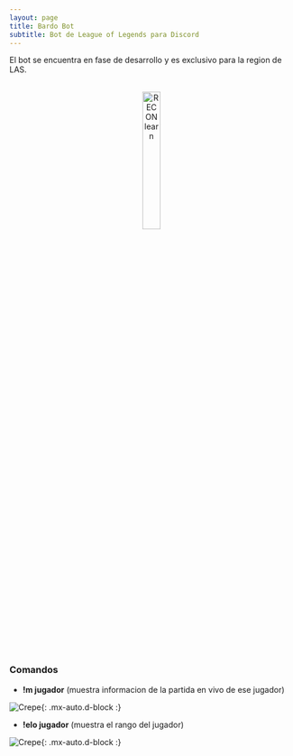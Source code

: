 ```yaml
---
layout: page
title: Bardo Bot
subtitle: Bot de League of Legends para Discord
---
```

 
 El bot se encuentra en fase de desarrollo y es exclusivo para la region de LAS.

<br/>

<div style="width:100%;text-align:center;">
<a href="https://discord.com/oauth2/authorize?client_id=692202081150304328&permissions=8&scope=bot" target="_blank" ><img src="https://iili.io/dMbshF.png" alt="RECON learn" width="25%"></a>
</div>

<br/>


### Comandos

- **!m jugador** (muestra informacion de la partida en vivo de ese jugador)

![Crepe](https://iili.io/dMDgDX.png){: .mx-auto.d-block :}

- **!elo jugador** (muestra el rango del jugador)

![Crepe](https://iili.io/dMDUNt.png){: .mx-auto.d-block :}



